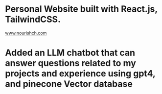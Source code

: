 # Personal Website built with React.js, TailwindCSS.
www.nourishch.com
# Added an LLM chatbot that can answer questions related to my projects and experience using gpt4, and pinecone Vector database
